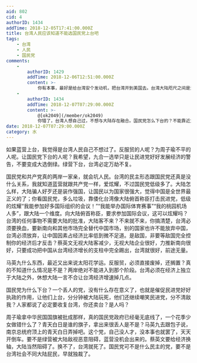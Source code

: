```yaml
---
aid: 802
cid: 4
authorID: 1434
addTime: 2018-12-05T17:41:00.000Z
title: 台湾人民应该知道不能选国民党上台吧
tags:
    - 台湾
    - 人民
    - 国民党
comments:
    -
        authorID: 1429
        addTime: 2018-12-06T12:51:00.000Z
        content: >-
            你有本事，最好是给台湾安个发动机，把台湾开到美国去。台湾大陆咫尺之间是无法隔离的。许多大陆人反对台独支持民主，与大陆人民一起去建立一个统一的民主的国家，是台湾人民唯一现实的道路。
    -
        authorID: 1434
        addTime: 2018-12-07T07:29:00.000Z
        content: >-
            @[ok2049](/member/ok2049)
            你错了，台湾人想自己过，不想与大陆存在融合。国民党怎么下台的？不能靠近大陆。一起？不可能，人家的社会不想与中国融合。
date: 2018-12-07T07:29:00.000Z
category: 水
---
```


如果蓝营上台，我觉得是台湾人民自己不想过了。反服贸的人呢？为周子瑜不平的人呢。让国民党下台的人呢？我希望，九合一选举只是让民进党好好发展经济的警告，不要变成大选倒绿。绿营下台，台湾必定万劫不复。

国民党和共产党真的两岸一家亲，就会坑人民。台湾的民主形态跟国民党还真是没什么关系，我就知道蓝营就跟共产党一样，爱炫耀，不过国民党低级多了。大陆怎么样，大陆骗人好歹还是装作强国，让国民以为国家很强大，觉得中国是全世界最正义的了；你看国民党，多么垃圾，靠倭化台湾像大陆俯首称臣打击民进党，低级的炫耀“我能参加好多国际组织的会议！”“我能举办国际体育赛事”“我的桃园机场人多”，跟大陆一个维度。向大陆俯首称臣，要求参加国际会议，这可以炫耀吗？台湾的任何事物不需要大陆的批准，大陆客不来？不来就不来，你搞清楚，台湾必须要换血，要新南向和其他市场完全替代中国市场，别的国家也许不能放弃中国，台湾必须放弃，让中国因素占经济比率低到微不足道。是敌国，非要等敌国完全控制你的经济后才反击？蔡英文无视大陆客减少，无视大陆企业很好，力推新南向很好，只要成功把中国从台湾经济增长的支柱中完全踢出，台湾就很好，前途无量。

马英九什么东西，最近又出来说太阳花学运。反服贸，必须直接废掉，还搁置？真的不知道什么情况是不是？两岸绝对不能进入到那个阶段。台湾必须在经济上独立于大陆之外，休想大陆一言不合让台湾经济增速掉几点。

国民党为什么下台？一个丢人的党，没有什么存在意义了，也就是催促民进党好好执政的作用，让他们上台，分分钟被大陆玩死，他们还继续嘲笑民进党，分不清敌我？人家都说了必定要收复台湾，你还卖台？是人吗？

周子瑜拿中华民国国旗被批成那样，真的国民党政府已经毫无底线了，一个花季少女做错什么了？青天白日是谁的旗子，拿出来很丢人是不是？马英九去跟包子说，南京总统府顶上的青天白日弄掉吧。这个党，自己没人才，没本事也就罢了，天天开倒车。要不是绿营被大陆敌视恶意阻碍，蓝营没机会出来的。蔡英文要给经济换轴，大陆当然阻碍了。换不了，台湾就死了。国民党可不是什么民主的党，要不是台湾社会不同大陆屁民，早就独裁了。
